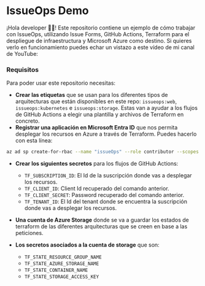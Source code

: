 # IssueOps Demo

¡Hola developer 👋🏻! Este repositorio contiene un ejemplo de cómo trabajar con IssueOps, utilizando Issue Forms, GitHub Actions, Terraform para el despliegue de infraestructura y Microsoft Azure como destino. Si quieres verlo en funcionamiento puedes echar un vistazo a este vídeo de mi canal de YouTube:

### Requisitos

Para poder usar este repositorio necesitas:

- **Crear las etiquetas** que se usan para los diferentes tipos de arquitecturas que están disponibles en este repo: `issueops:web`, `issueops:kubernetes` e `issueops:storage`. Estas van a ayudar a los flujos de GitHub Actions a elegir una plantilla y archivos de Terraform en concreto.
- **Registrar una aplicación en Microsoft Entra ID** que nos permita desplegar los recursos en Azure a través de Terraform. Puedes hacerlo con esta línea: 
```bash
az ad sp create-for-rbac --name "issueOps" --role contributor --scopes /subscriptions/$(az account show --query id -o tsv)
```
- **Crear los siguientes secretos** para los flujos de GitHub Actions:
    - `TF_SUBSCRIPTION_ID`: El Id de la suscripción donde vas a desplegar los recursos.
    - `TF_CLIENT_ID`: Client Id recuperado del comando anterior.
    - `TF_CLIENT_SECRET`: Password recuperado del comando anterior.
    - `TF_TENANT_ID`: El Id del tenant donde se encuentra la suscripción donde vas a desplegar los recursos.

- **Una cuenta de Azure Storage** donde se va a guardar los estados de terraform de las diferentes arquitecturas que se creen en base a las peticiones.

- **Los secretos asociados a la cuenta de storage** que son:
    - `TF_STATE_RESOURCE_GROUP_NAME`
    - `TF_STATE_AZURE_STORAGE_NAME`
    - `TF_STATE_CONTAINER_NAME`
    - `TF_STATE_STORAGE_ACCESS_KEY`
